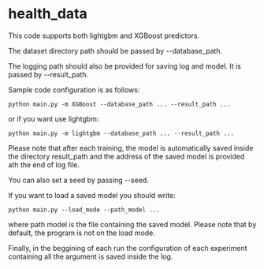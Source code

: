 # health_data

This code supports both lightgbm and XGBoost predictors.

The dataset directory path should be passed by --database_path. 

The logging path should also be provided for saving log and model. It is passed by --result_path.

Sample code configuration is as follows:

```
python main.py -m XGBoost --database_path ... --result_path ...
```
or if you want use lightgbm:
```
python main.py -m lightgbm --database_path ... --result_path ...
```
Please note that after each training, the model is automatically saved inside the directory result_path and the address of the saved model
is provided ath the end of log file.

You can also set a seed by passing --seed.

If you want to load a saved model you should write:

```
python main.py --load_mode --path_model ...
```
where path model is the file containing the saved model. Please note that by default, the program is not on the load mode.

Finally, in the beggining of each run the configuration of each experiment containing all the argument is saved inside the log.
